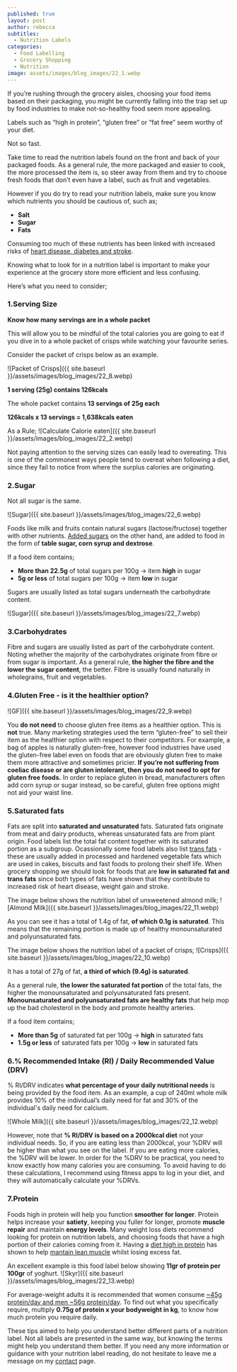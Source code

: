 ```yaml
---
published: true
layout: post
author: rebecca
subtitles:
  - Nutrition Labels
categories:
  - Food Labelling
  - Grocery Shopping
  - Nutrition
image: assets/images/blog_images/22_1.webp
---
```


If you’re rushing through the grocery aisles, choosing your food items based on their packaging, you might be currently falling into the trap set up by food industries to make not-so-healthy food seem more appealing. 

Labels such as “high in protein”, “gluten free” or “fat free” seem worthy of your diet.

Not so fast. 

Take time to read the nutrition labels found on the front and back of your packaged foods. As a general rule, the more packaged and easier to cook, the more processed the item is, so steer away from them and try to choose fresh foods that don’t even have a label, such as fruit and vegetables.

However if you do try to read your nutrition labels, make sure you know which nutrients you should be cautious of, such as; 
- **Salt**
- **Sugar**
- **Fats**

Consuming too much of these nutrients has been linked with increased risks of [heart disease, diabetes and stroke](https://www.bda.uk.com/resource/sacn-report-drastic-action-on-sugar-consumption-recommended.html). 

Knowing what to look for in a nutrition label is important to make your experience at the grocery store more efficient and less confusing. 

Here’s what you need to consider; 

### 1.Serving Size 
**Know how many servings are in a whole packet** 

This will allow you to be mindful of the total calories you are going to eat if you dive in to a whole packet of crisps while watching your favourite series. 

Consider the packet of crisps below as an example.

![Packet of Crisps]({{ site.baseurl }}/assets/images/blog_images/22_8.webp)

**1 serving (25g) contains 126kcals**

The whole packet contains **13 servings of 25g each**

**126kcals x 13 servings = 1,638kcals eaten** 

As a Rule; 
![Calculate Calorie eaten]({{ site.baseurl }}/assets/images/blog_images/22_2.webp)

Not paying attention to the serving sizes can easily lead to overeating. This is one of the commonest ways people tend to overeat when following a diet,  since they fail to notice from where the surplus calories are originating. 

### 2.Sugar

Not all sugar is the same. 

![Sugar]({{ site.baseurl }}/assets/images/blog_images/22_6.webp)

Foods like milk and fruits contain natural sugars (lactose/fructose) together with other nutrients. [Added sugars](https://www.bda.uk.com/resource/sugar.html) on the other hand, are added to food in the form of **table sugar, corn syrup and dextrose**.

If a food item contains;
- **More than 22.5g** of total sugars per 100g -> item **high** in sugar
- **5g or less** of total sugars per 100g -> item **low** in sugar

Sugars are usually listed as total sugars underneath the carbohydrate content. 

![Sugar]({{ site.baseurl }}/assets/images/blog_images/22_7.webp)

### 3.Carbohydrates
Fibre and sugars are usually listed as part of the carbohydrate content. Noting whether the majority of the carbohydrates originate from fibre or from sugar is important. 
As a general rule, **the higher the fibre and the lower the sugar content**, the better. Fibre is usually found naturally in wholegrains, fruit and vegetables. 

### 4.Gluten Free - is it the healthier option?

![GF]({{ site.baseurl }}/assets/images/blog_images/22_9.webp)

You **do not need** to choose gluten free items as a healthier option. This is **not** true. Many marketing strategies used the term “gluten-free” to sell their item as the healthier option with respect to their competitors. For example, a bag of apples is naturally gluten-free, however food industries have used the gluten-free label even on foods that are obviously gluten free to make them more attractive and sometimes pricier. 
**If you’re not suffering from coeliac disease or are gluten intolerant, then you do not need to opt for gluten free foods.** In order to replace gluten in bread, manufacturers often add corn syrup or sugar instead, so be careful, gluten free options might not aid your waist line. 

### 5.Saturated fats 
Fats are split into **saturated and unsaturated** fats. Saturated fats originate from meat and dairy products, whereas unsaturated fats are from plant origin. Food labels list the total fat content together with its saturated portion as a subgroup. Ocassionally some food labels also list [trans fats](https://www.bda.uk.com/resource/fat.html)  - these are usually added in processed and hardened vegetable fats which are used in cakes, biscuits and fast foods to prolong their shelf life. When grocery shopping we should look for foods that are **low in saturated fat and trans fats** since both types of fats have shown that they contribute to increased risk of heart disease, weight gain and stroke. 

The image below shows the nutrition label of unsweetened almond milk; 
![Almond Milk]({{ site.baseurl }}/assets/images/blog_images/22_11.webp)

As you can see it has a total of 1.4g of fat, **of which 0.1g is saturated**. This means that the remaining portion is made up of healthy monounsaturated and polyunsaturated fats. 

The image below shows the nutrition label of a packet of crisps; 
![Crisps]({{ site.baseurl }}/assets/images/blog_images/22_10.webp)

It has a total of 27g of fat, **a third of which (9.4g) is saturated**. 

As a general rule, **the lower the saturated fat portion** of the total fats, the higher the monounsaturated and polyunsaturated fats present. **Monounsaturated and polyunsaturated fats are healthy fats** that help mop up the bad cholesterol in the body and promote healthy arteries. 

If a food item contains;

- **More than 5g** of saturated fat per 100g -> **high** in saturated fats
- **1.5g or less** of saturated fats per 100g -> **low** in saturated fats

### 6.% Recommended Intake (RI) / Daily Recommended Value (DRV) 

% RI/DRV indicates **what percentage of your daily nutritional needs** is being provided by the food item. 
As an example, a cup of 240ml whole milk provides 10% of the individual’s daily need for fat and 30% of the individual's daily need for calcium. 

![Whole Milk]({{ site.baseurl }}/assets/images/blog_images/22_12.webp)

However, note that **% RI/DRV is based on a 2000kcal diet** not your individual needs. So, if you are eating less than 2000kcal, your %DRV will be higher than what you see on the label. If you are eating more calories, the %DRV will be lower. In order for the %DRV to be practical,  you need to know exactly how many calories you are consuming. To avoid having to do these calculations, I recommend using fitness apps to log in your diet, and they will automatically calculate your %DRVs.

### 7.Protein 

Foods high in protein will help you function **smoother for longer**. 
Protein helps increase your **satiety**, keeping you fuller for longer, promote **muscle repair** and maintain **energy levels**. Many weight loss diets recommend looking for protein on nutrition labels, and choosing foods that have a high portion of their calories coming from it. 
Having a [diet high in protein](https://www.ncbi.nlm.nih.gov/pmc/articles/PMC5644969/?report=reader) has shown to help [mantain lean muscle](https://jissn.biomedcentral.com/articles/10.1186/s12970-015-0100-0) whilst losing excess fat. 

An excellent example is this food label below showing **11gr of protein per 100gr** of yoghurt. 
![Skyr]({{ site.baseurl }}/assets/images/blog_images/22_13.webp)


For average-weight adults it is recommended that women consume [~45g protein/day and men ~56g protein/day](https://www.nutrition.org.uk/healthy-sustainable-diets/protein/?level=Health%20professional#:~:text=The%20Reference%20Nutrient%20Intake%20(RNI)%20for%20protein%20for%20adults%20is,(75%20and%2060kg%20respectively).). To find out what you specifically require, multiply **0.75g of protein x your bodyweight in kg**, to know how much protein you require daily. 


These tips aimed to help you understand better different parts of a nutrition label. Not all labels are presented in the same way, but knowing the terms might help you understand them better. If you need any more information or guidance with your nutrition label reading, do not hesitate to leave me a message on my [contact](/contact) page.
